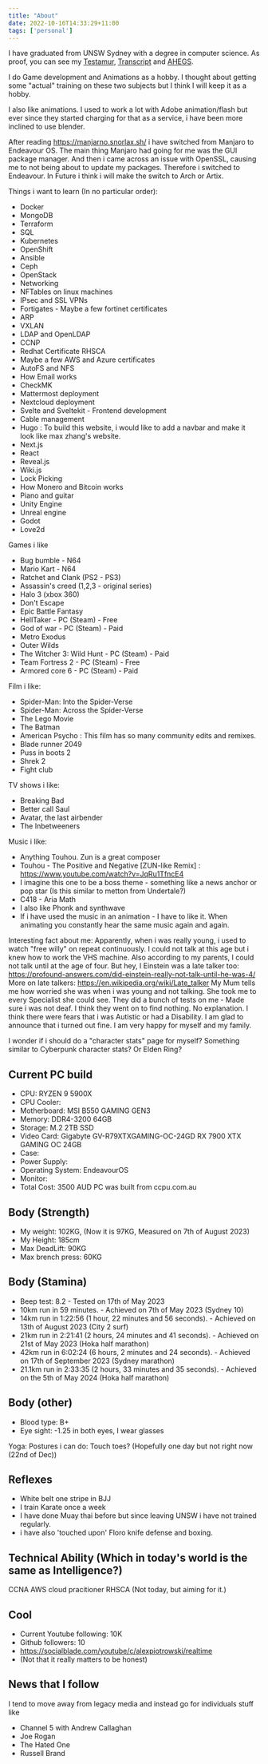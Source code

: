 ```yaml
---
title: "About"
date: 2022-10-16T14:33:29+11:00
tags: ['personal']
---
```


<!---
Hi my name is Alex and I currently work at Red Hat as a Techincal Support Engineer - Openstack (TSE - Customer Technical support). I really like my Job.
-->

I have graduated from UNSW Sydney with a degree in computer science.
As proof, you can see my [Testamur](/unsw_degree/testamur.pdf), [Transcript](/unsw_degree/transcript.pdf) and [AHEGS](/unsw_degree/AHEGS.pdf).

I do Game development and Animations as a hobby. I thought about getting some "actual" training on these two subjects but I think I will keep it as a hobby.

<!---
I am considering continuing my studies at AIE and specialise in Game Programming.
For the longest time, i could always envision myself working as a game programmer.
Right now i do this as a hobby - Self enrolled courses. I mostly use Godot.

The other option would be to go to Macquarie University for a degree in game development: https://www.mq.edu.au/study/find-a-course/courses/bachelor-of-game-design-and-development
-->

I also like animations. I used to work a lot with Adobe animation/flash but ever since they started charging for that as a service, i have been more inclined to
use blender.

<!---
test: [test](/animations/titanfall_walk_cycle.mp4)
-->
<!--- {{< youtube 1D4YHBu9ASo>}}
-->

After reading https://manjarno.snorlax.sh/ i have switched from Manjaro to Endeavour OS. The main thing Manjaro had going for me was the GUI package manager. And then i came across an issue with OpenSSL, causing me to not being about to update my packages. Therefore i switched to Endeavour. In Future i think i will make the switch to Arch or Artix.

Things i want to learn (In no particular order):
- Docker
- MongoDB
- Terraform
- SQL
- Kubernetes
- OpenShift
- Ansible
- Ceph
- OpenStack
- Networking
- NFTables on linux machines
- IPsec and SSL VPNs
- Fortigates - Maybe a few fortinet certificates
- ARP
- VXLAN
- LDAP and OpenLDAP
- CCNP
- Redhat Certificate RHSCA
- Maybe a few AWS and Azure certificates
- AutoFS and NFS
- How Email works
- CheckMK
- Mattermost deployment
- Nextcloud deployment
- Svelte and Sveltekit - Frontend development
- Cable management
- Hugo : To build this website, i would like to add a navbar and make it look like max zhang's website.
- Next.js
- React
- Reveal.js
- Wiki.js
- Lock Picking
- How Monero and Bitcoin works
- Piano and guitar
- Unity Engine
- Unreal engine
- Godot
- Love2d


Games i like
- Bug bumble - N64
- Mario Kart - N64
- Ratchet and Clank (PS2 - PS3)
- Assassin's creed (1,2,3 - original series)
- Halo 3 (xbox 360)
- Don't Escape
- Epic Battle Fantasy
- HellTaker - PC (Steam) - Free
- God of war - PC (Steam) - Paid
- Metro Exodus
- Outer Wilds
- The Witcher 3: Wild Hunt - PC (Steam) - Paid
- Team Fortress 2 - PC (Steam) - Free
- Armored core 6 - PC (Steam) - Paid

Film i like:
- Spider-Man: Into the Spider-Verse
- Spider-Man: Across the Spider-Verse
- The Lego Movie
- The Batman
- American Psycho : This film has so many community edits and remixes.
- Blade runner 2049
- Puss in boots 2
- Shrek 2
- Fight club

TV shows i like:
- Breaking Bad
- Better call Saul
- Avatar, the last airbender
- The Inbetweeners

Music i like:
- Anything Touhou. Zun is a great composer
- Touhou - The Positive and Negative [ZUN-like Remix] : https://www.youtube.com/watch?v=JqRu1TfncE4
- I imagine this one to be a boss theme - something like a news anchor or pop star (Is this similar to metton from Undertale?)
- C418 - Aria Math
- I also like Phonk and synthwave
- If i have used the music in an animation - I have to like it. When animating you constantly hear the same music again and again.


Interesting fact about me: Apparently, when i was really young, i used to watch "free willy" on repeat continuously. I could not talk at this age but i knew how to work the VHS machine.
Also according to my parents, I could not talk until at the age of four. But hey, I Einstein was a late talker too: https://profound-answers.com/did-einstein-really-not-talk-until-he-was-4/
More on late talkers: https://en.wikipedia.org/wiki/Late_talker
My Mum tells me how worried she was when i was young and not talking. She took me to every Specialist she could see. They did a bunch of tests on me - Made sure i was not deaf.
I think they went on to find nothing. No explanation. I think there were fears that i was Autistic or had a Disability. I am glad to announce that i turned out fine. I am very happy for myself and my family.


I wonder if i should do a "character stats" page for myself? Something similar to Cyberpunk character stats? Or Elden Ring?

## Current PC build
 - CPU: RYZEN 9 5900X
 - CPU Cooler:
 - Motherboard: MSI B550 GAMING GEN3
 - Memory: DDR4-3200 64GB
 - Storage: M.2 2TB SSD
 - Video Card: Gigabyte GV-R79XTXGAMING-OC-24GD RX 7900 XTX GAMING OC 24GB
 - Case:
 - Power Supply:
 - Operating System: EndeavourOS
 - Monitor:
 - Total Cost: 3500 AUD
PC was built from ccpu.com.au

## Body (Strength)
- My weight: 102KG, (Now it is 97KG, Measured on 7th of August 2023)
- My Height: 185cm
- Max DeadLift: 90KG
- Max brench press: 60KG

## Body (Stamina)
- Beep test: 8.2 - Tested on 17th of May 2023
- 10km run in 59 minutes. - Achieved on 7th of May 2023 (Sydney 10)
- 14km run in 1:22:56 (1 hour, 22 minutes and 56 seconds). - Achieved on 13th of August 2023 (City 2 surf)
- 21km run in 2:21:41 (2 hours, 24 minutes and 41 seconds). - Achieved on 21st of May 2023 (Hoka half marathon)
- 42km run in 6:02:24 (6 hours, 2 minutes and 24 seconds). - Achieved on 17th of September 2023 (Sydney marathon)
- 21.1km run in 2:33:35 (2 hours, 33 minutes and 35 seconds). - Achieved on the 5th of May 2024 (Hoka half marathon)

## Body (other)
- Blood type: B+
- Eye sight: -1.25 in both eyes, I wear glasses

Yoga: Postures i can do:
Touch toes? (Hopefully one day but not right now (22nd of Dec))


## Reflexes
- White belt one stripe in BJJ
- I train Karate once a week
- I have done Muay thai before but since leaving UNSW i have not trained regularly.
- i have also 'touched upon' Floro knife defense and boxing.

## Technical Ability (Which in today's world is the same as Intelligence?)
CCNA
AWS cloud pracitioner
RHSCA (Not today, but aiming for it.)

## Cool
- Current Youtube following: 10K
- Github followers: 10
- https://socialblade.com/youtube/c/alexpiotrowski/realtime
- (Not that it really matters to be honest)

## News that I follow
I tend to move away from legacy media and instead go for individuals stuff like
- Channel 5 with Andrew Callaghan
- Joe Rogan
- The Hated One
- Russell Brand

